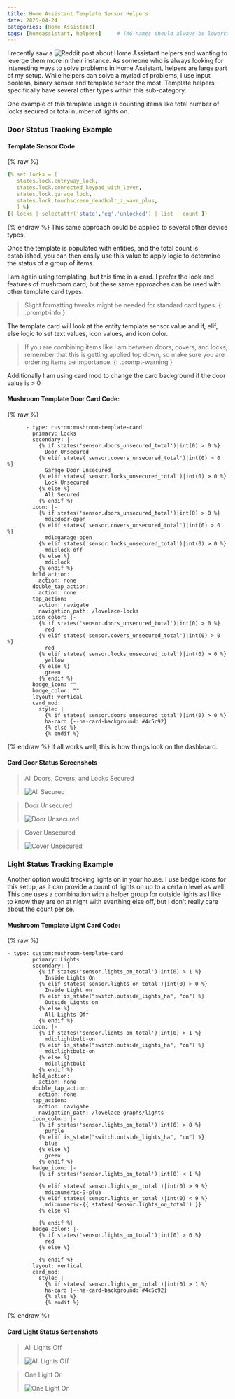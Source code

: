 ```yaml
---
title: Home Assistant Template Sensor Helpers
date: 2025-04-24
categories: [Home Assistant]
tags: [homeassistant, helpers]     # TAG names should always be lowercase
---
```


I recently saw a ![Reddit post](https://www.reddit.com/r/homeassistant/comments/1k6p6lg/ha_helpers/) about Home Assistant helpers and wanting to leverge them more in their instance.  As someone who is always looking for interesting ways to solve problems in Home Assistant, helpers are large part of my setup.  While helpers can solve a myriad of problems, I use input boolean, binary sensor and template sensor the most.  Template helpers specifically have several other types within this sub-category.

One example of this template usage is counting items like total number of locks secured or total number of lights on. 

### Door Status Tracking Example

#### Template Sensor Code
{% raw %}
```yaml
{% set locks = [
   states.lock.entryway_lock,
   states.lock.connected_keypad_with_lever,
   states.lock.garage_lock,
   states.lock.touchscreen_deadbolt_z_wave_plus,
   ] %}
{{ locks | selectattr('state','eq','unlocked') | list | count }}
```
{% endraw %}
This same approach could be applied to several other device types. 
 
Once the template is populated with entities, and the total count is established, you can then easily use this value to apply logic to determine the status of a group of items.

I am again using templating, but this time in a card.  I prefer the look and features of mushroom card, but these same approaches can be used with other template card types.  

> Slight formatting tweaks might be needed for standard card types. 
{: .prompt-info }

The template card will look at the entity template sensor value and if, elif, else logic to set text values, icon values, and icon color.

> If you are combining items like I am between doors, covers, and locks, remember that this is getting applied top down, so make sure you are ordering items be importance.
{: .prompt-warning }

Additionally I am using card mod to change the card background if the door value is > 0

#### Mushroom Template Door Card Code:
{% raw %}
```
      - type: custom:mushroom-template-card
        primary: Locks
        secondary: |-
          {% if states('sensor.doors_unsecured_total')|int(0) > 0 %}
            Door Unsecured
          {% elif states('sensor.covers_unsecured_total')|int(0) > 0 %}
            Garage Door Unsecured
          {% elif states('sensor.locks_unsecured_total')|int(0) > 0 %}
            Lock Unsecured
          {% else %}
            All Secured
          {% endif %}
        icon: |-
          {% if states('sensor.doors_unsecured_total')|int(0) > 0 %}
            mdi:door-open
          {% elif states('sensor.covers_unsecured_total')|int(0) > 0 %}
            mdi:garage-open
          {% elif states('sensor.locks_unsecured_total')|int(0) > 0 %}
            mdi:lock-off
          {% else %}
            mdi:lock
          {% endif %}
        hold_action:
          action: none
        double_tap_action:
          action: none
        tap_action:
          action: navigate
          navigation_path: /lovelace-locks
        icon_color: |-
          {% if states('sensor.doors_unsecured_total')|int(0) > 0 %}
            red
          {% elif states('sensor.covers_unsecured_total')|int(0) > 0 %}
            red
          {% elif states('sensor.locks_unsecured_total')|int(0) > 0 %}
            yellow
          {% else %}
            green
          {% endif %}
        badge_icon: ""
        badge_color: ""
        layout: vertical
        card_mod:
          style: |
            {% if states('sensor.doors_unsecured_total')|int(0) > 0 %}
            ha-card {--ha-card-background: #4c5c92} 
            {% else %}
            {% endif %}
```
{% endraw %}
If all works well, this is how things look on the dashboard.

#### Card Door Status Screenshots

> All Doors, Covers, and Locks Secured
>
> ![All Secured](https://github.com/user-attachments/assets/5a5da5c6-42ec-41e0-b5f0-e5335adccd7a)

> Door Unsecured
>
> ![Door Unsecured](https://github.com/user-attachments/assets/42a829d2-04c9-45d7-bd17-7952368c40fa)

> Cover Unsecured
>
> ![Cover Unsecured](https://github.com/user-attachments/assets/7856b505-e171-4bc3-8669-f56e275d606d)

 

### Light Status Tracking Example

Another option would tracking lights on in your house.  I use badge icons for this setup, as it can provide a count of lights on up to a certain level as well. This one uses a combination with a helper group for outside lights as I like to know they are on at night with everthing else off, but I don't really care about the count per se. 

#### Mushroom Template Light Card Code:
{% raw %}
```
- type: custom:mushroom-template-card
        primary: Lights
        secondary: |-
          {% if states('sensor.lights_on_total')|int(0) > 1 %}
            Inside Lights On
          {% elif states('sensor.lights_on_total')|int(0) > 0 %}
            Inside Light on
          {% elif is_state("switch.outside_lights_ha", "on") %}
            Outside Lights on
          {% else %}
            All Lights Off
          {% endif %}
        icon: |-
          {% if states('sensor.lights_on_total')|int(0) > 1 %}
            mdi:lightbulb-on
          {% elif is_state("switch.outside_lights_ha", "on") %}
            mdi:lightbulb-on
          {% else %}
            mdi:lightbulb
          {% endif %}
        hold_action:
          action: none
        double_tap_action:
          action: none
        tap_action:
          action: navigate
          navigation_path: /lovelace-graphs/lights
        icon_color: |-
          {% if states('sensor.lights_on_total')|int(0) > 0 %}
            purple
          {% elif is_state("switch.outside_lights_ha", "on") %}
            blue
          {% else %}
            green
          {% endif %}
        badge_icon: |-
          {% if states('sensor.lights_on_total')|int(0) < 1 %}

          {% elif states('sensor.lights_on_total')|int(0) > 9 %}
            mdi:numeric-9-plus
          {% elif states('sensor.lights_on_total')|int(0) < 9 %}
            mdi:numeric-{{ states('sensor.lights_on_total') }}
          {% else %}

          {% endif %}
        badge_color: |-
          {% if states('sensor.lights_on_total')|int(0) > 0 %}
            red
          {% else %}
            
          {% endif %}
        layout: vertical
        card_mod:
          style: |
            {% if states('sensor.lights_on_total')|int(0) > 1 %}
            ha-card {--ha-card-background: #4c5c92} 
            {% else %}
            {% endif %}
```
{% endraw %}
#### Card Light Status Screenshots

> All Lights Off
> 
>![All Lights Off](https://github.com/user-attachments/assets/be7f01fe-21e1-4f82-a53a-1ec5fd94b370)

> One Light On
> 
>![One Light On](https://github.com/user-attachments/assets/b64c7570-0888-4304-9de3-db504f0f4616)

